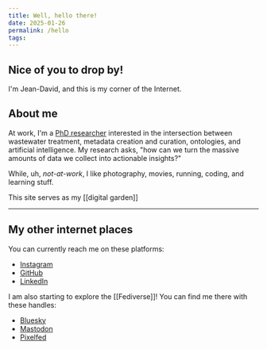 ```yaml
---
title: Well, hello there!
date: 2025-01-26
permalink: /hello
tags:
---
```

## Nice of you to drop by!

I'm Jean-David, and this is my corner of the Internet.

## About me

At work, I'm a [PhD researcher](https://www.zotero.org/jeandavidtherrien) interested in the intersection between wastewater treatment, metadata creation and curation, ontologies, and artificial intelligence. My research asks, "how can we turn the massive amounts of data we collect into actionable insights?"

While, uh, *not-at-work*, I like photography, movies, running, coding, and learning stuff.

This site serves as my [[digital garden]]

---

## My other internet places

You can currently reach me on these platforms:

- [Instagram](https://www.instagram.com/jeandavid.t/)
- [GitHub](https://github.com/jeandavidt)
- [LinkedIn](https://www.linkedin.com/in/jeandavidt/)

I am also starting to explore the [[Fediverse]]! You can find me there with these handles:

- [Bluesky](https://bsky.app/profile/jeandavidt.bsky.social)
- [Mastodon](https://mastodon.social/@jeandavidt)
- [Pixelfed](https://pixelfed.social/i/web/profile/787382630282844599)
